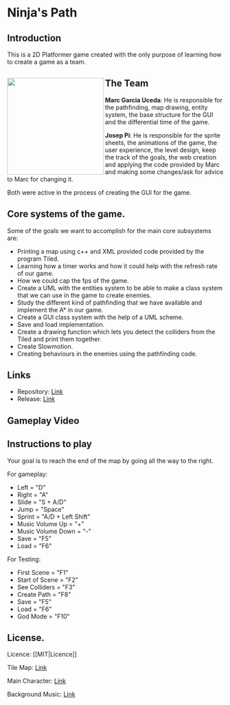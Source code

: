 # Ninja's Path

## Introduction
This is a 2D Platformer game created with the only purpose of learning how to create a game as a team.

## The Team<img src="https://drive.google.com/uc?id=1SUI-_vtJnh1_dBpWQIYwFUOo-o0mzvlI" width="225" align="left">


**Marc Garcia Uceda**: He is responsible for the pathfinding, map drawing, entity system, the base structure for the GUI and the differential time of the game.


**Josep Pi**: He is responsible for the sprite sheets, the animations of the game, the user experience, the level design, keep the track of the goals, the web creation and applying the code provided by Marc and making some changes/ask for advice to Marc for changing it.

Both were active in the process of creating the GUI for the game.


## Core systems of the game.
Some of the goals we want to accomplish for the main core subsystems are:
- Printing a map using c++ and XML provided code provided by the program Tiled.
- Learning how a timer works and how it could help with the refresh rate of our game.
- How we could cap the fps of the game.
- Create a UML with the entities system to be able to make a class system that we can use in the game to create enemies.
- Study the different kind of pathfinding that we have available and implement the A* in our game.
- Create a GUI class system with the help of a UML scheme.
- Save and load implementation.
- Create a drawing function which lets you detect the colliders from the Tiled and print them together.
- Create Slowmotion.
- Creating behaviours in the enemies using the pathfinding code.

## Links
- Repository: [Link](https://github.com/MaxitoSama/GDJM)
- Release: [Link](https://github.com/MaxitoSama/GDJM/releases)

## Gameplay Video

## Instructions to play
Your goal is to reach the end of the map by going all the way to the right.

For gameplay:
 - Left  			= "D"
 - Right 			= "A"
 - Slide 			= "S + A/D"
 - Jump  			= "Space"
 - Sprint			= "A/D + Left Shift"
 - Music Volume Up 		= "+"
 - Music Volume Down 		= "-"
 - Save  			= "F5"
 - Load				= "F6"

For Testing:
 - First Scene     		= "F1"
 - Start of Scene 		= "F2"
 - See Colliders 		= "F3"
 - Create Path			= "F8"
 - Save				= "F5"
 - Load				= "F6"
 - God Mode			= "F10"

## License.
Licence: [[MIT|Licence]]

Tile Map: [Link](http://www.gameart2d.com/free-platformer-game-tileset.html)

Main Character:	[Link](http://www.gameart2d.com/ninja-adventure---free-sprites.html)

Background Music: [Link](https://www.youtube.com/watch?v=KCoqdCjzFV8)

